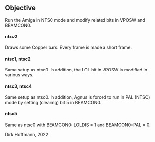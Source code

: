 ## Objective

Run the Amiga in NTSC mode and modify related bits in VPOSW and BEAMCON0.

#### ntsc0

Draws some Copper bars. Every frame is made a short frame. 

#### ntsc1, ntsc2

Same setup as ntsc0. In addition, the LOL bit in VPOSW is modified in various ways.

#### ntsc3, ntsc4

Same setup as ntsc0. In addition, Agnus is forced to run in PAL (NTSC) mode by setting (clearing) bit 5 in BEAMCON0.

#### ntsc5

Same as ntsc0 with BEAMCON0::LOLDIS = 1 and BEAMCON0::PAL = 0.


Dirk Hoffmann, 2022